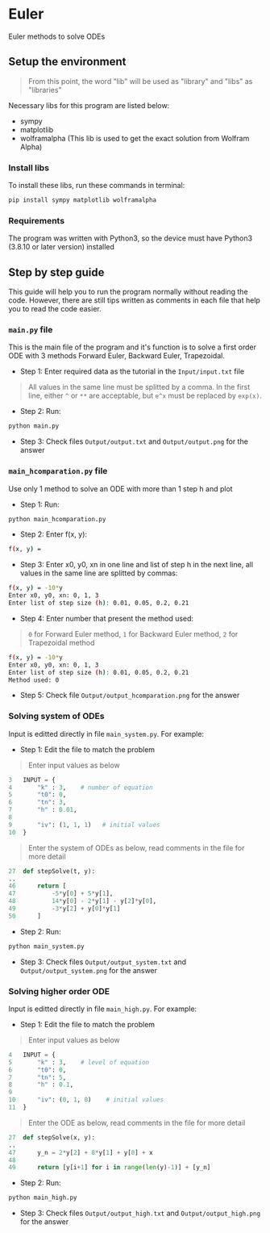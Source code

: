 # Euler
Euler methods to solve ODEs

## Setup the environment
> From this point, the word "lib" will be used as "library" and "libs" as "libraries"

Necessary libs for this program are listed below:
* sympy
* matplotlib
* wolframalpha (This lib is used to get the exact solution from Wolfram Alpha)

### Install libs
To install these libs, run these commands in terminal:

```bash
pip install sympy matplotlib wolframalpha
```

### Requirements
The program was written with Python3, so the device must have Python3 (3.8.10 or later version) installed

## Step by step guide
This guide will help you to run the program normally without reading the code.
However, there are still tips written as comments in each file that help you to read the code easier.

### `main.py` file
This is the main file of the program and it's function is to solve a first order ODE with 3 methods
Forward Euler, Backward Euler, Trapezoidal.

* Step 1: Enter required data as the tutorial in the `Input/input.txt` file
> All values in the same line must be splitted by a comma.
> In the first line, either `^` or `**` are acceptable, but `e^x` must be replaced by `exp(x)`.

* Step 2: Run:

```bash
python main.py
```

* Step 3: Check files `Output/output.txt` and `Output/output.png` for the answer

### `main_hcomparation.py` file
Use only 1 method to solve an ODE with more than 1 step h and plot

* Step 1: Run:

```bash
python main_hcomparation.py
```

* Step 2: Enter f(x, y):

```bash
f(x, y) = 
```

* Step 3: Enter x0, y0, xn in one line and list of step h in the next line, all values in the same line are splitted by commas:

```bash
f(x, y) = -10*y
Enter x0, y0, xn: 0, 1, 3
Enter list of step size (h): 0.01, 0.05, 0.2, 0.21
```

* Step 4: Enter number that present the method used:
> `0` for Forward Euler method,
> `1` for Backward Euler method, 
> `2` for Trapezoidal method

```bash
f(x, y) = -10*y
Enter x0, y0, xn: 0, 1, 3
Enter list of step size (h): 0.01, 0.05, 0.2, 0.21
Method used: 0
```

* Step 5: Check file `Output/output_hcomparation.png` for the answer

### Solving system of ODEs
Input is editted directly in file `main_system.py`. For example:

* Step 1: Edit the file to match the problem

> Enter input values as below
```python
3   INPUT = {
4       "k" : 3,    # number of equation
5       "t0": 0,    
6       "tn": 3,
7       "h" : 0.01,
8   
9       "iv": (1, 1, 1)   # initial values
10  }
```

> Enter the system of ODEs as below, read comments in the file for more detail
```python
27  def stepSolve(t, y):
..  
46      return [
47          -5*y[0] + 5*y[1],
48          14*y[0] - 2*y[1] - y[2]*y[0],
49          -3*y[2] + y[0]*y[1]
50      ]
```

* Step 2: Run:

```bash
python main_system.py
```

* Step 3: Check files `Output/output_system.txt` and `Output/output_system.png` for the answer

### Solving higher order ODE
Input is editted directly in file `main_high.py`. For example:

* Step 1: Edit the file to match the problem

> Enter input values as below
```python
4   INPUT = {
5       "k" : 3,    # level of equation
6       "t0": 0,    
7       "tn": 5,
8       "h" : 0.1,
9   
10      "iv": (0, 1, 0)    # initial values
11  }
```

> Enter the ODE as below, read comments in the file for more detail
```python
27  def stepSolve(x, y):
..  
47      y_n = 2*y[2] + 8*y[1] + y[0] + x
48      
49      return [y[i+1] for i in range(len(y)-1)] + [y_n]
```

* Step 2: Run:

```bash
python main_high.py
```

* Step 3: Check files `Output/output_high.txt` and `Output/output_high.png` for the answer
